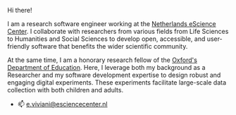 Hi there!

I am a research software engineer working at the [Netherlands eScience Center](https://www.esciencecenter.nl/). I collaborate with researchers from various fields from Life Sciences to Humanities and Social Sciences to develop open, accessible, and user-friendly software that benefits the wider scientific community. 

At the same time, I am a honorary research fellow of the [Oxford's Department of Education](https://www.education.ox.ac.uk/). Here, I leverage both my background as a Researcher and my software development expertise to design robust and engaging digital experiments. These experiments facilitate large-scale data collection with both children and adults.

- :mailbox: e.viviani@esciencecenter.nl


<!---
n400peanuts/n400peanuts is a ✨ special ✨ repository because its `README.md` (this file) appears on your GitHub profile.
You can click the Preview link to take a look at your changes.
--->
